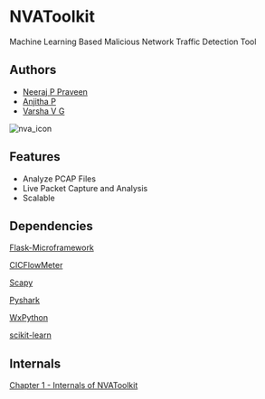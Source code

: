 ﻿
# NVAToolkit

Machine Learning Based Malicious Network Traffic Detection Tool
## Authors

- [Neeraj P Praveen](https://www.github.com/neerajppraveen)
- [Anjitha P](https://www.github.com/)
- [Varsha V G](https://www.github.com/)

![nva_icon](https://github.com/neerajppraveen/NVAToolkitADM/blob/main/static/res/mipmap-xxxhdpi/nva_icon.png)






## Features

- Analyze PCAP Files 
- Live Packet Capture and Analysis
- Scalable

## Dependencies

[Flask-Microframework](https://flask.palletsprojects.com/en/3.0.x/)

[CICFlowMeter](https://github.com/ahlashkari/CICFlowMeter)

[Scapy](https://github.com/secdev/scapy)

[Pyshark](https://pypi.org/project/pyshark/)

[WxPython](https://wxpython.org/)

[scikit-learn](https://scikit-learn.org/stable/index.html)

## Internals
[Chapter 1 - Internals of NVAToolkit](Internals_of_NVAToolkit.md)
